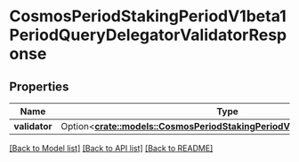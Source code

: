 # CosmosPeriodStakingPeriodV1beta1PeriodQueryDelegatorValidatorResponse

## Properties

Name | Type | Description | Notes
------------ | ------------- | ------------- | -------------
**validator** | Option<[**crate::models::CosmosPeriodStakingPeriodV1beta1PeriodValidator**](cosmos.staking.v1beta1.Validator.md)> |  | [optional]

[[Back to Model list]](../README.md#documentation-for-models) [[Back to API list]](../README.md#documentation-for-api-endpoints) [[Back to README]](../README.md)


